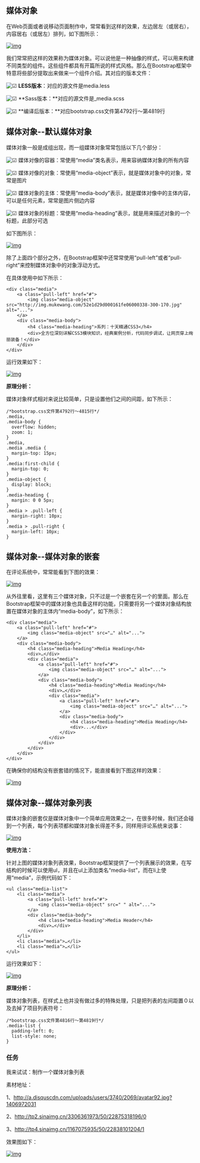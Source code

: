 ## 媒体对象

在Web页面或者说移动页面制作中，常常看到这样的效果，左边居左（或居右），内容居右（或居左）排列，如下图所示：

[![img](http://img.mukewang.com/54192a4d00014b6a06590154.jpg)](http://img.mukewang.com/54192a4d00014b6a06590154.jpg)

我们常常把这样的效果称为媒体对象。可以说他是一种抽像的样式，可以用来构建不同类型的组件。这些组件都具有开篇所说的样式风格。那么在Bootstrap框架中特意将些部分提取出来做来一个组件介绍。其对应的版本文件：

 ![☑](https://www.imooc.com/static/moco/v1.0/images/face/36x36/2611.png) **LESS版本**：对应的源文件是media.less

 ![☑](https://www.imooc.com/static/moco/v1.0/images/face/36x36/2611.png) **Sass版本：**对应的源文件是_media.scss

 ![☑](https://www.imooc.com/static/moco/v1.0/images/face/36x36/2611.png) **编译后版本：**对应bootstrap.css文件第4792行～第4819行



## 媒体对象--默认媒体对象

媒体对象一般是成组出现，而一组媒体对象常常包括以下几个部分：

 ![☑](https://www.imooc.com/static/moco/v1.0/images/face/36x36/2611.png)  媒体对像的容器：常使用“media”类名表示，用来容纳媒体对象的所有内容

 ![☑](https://www.imooc.com/static/moco/v1.0/images/face/36x36/2611.png) 媒体对像的对象：常使用“media-object”表示，就是媒体对象中的对象，常常是图片

 ![☑](https://www.imooc.com/static/moco/v1.0/images/face/36x36/2611.png) 媒体对象的主体：常使用“media-body”表示，就是媒体对像中的主体内容，可以是任何元素，常常是图片侧边内容

 ![☑](https://www.imooc.com/static/moco/v1.0/images/face/36x36/2611.png) 媒体对象的标题：常使用“media-heading”表示，就是用来描述对象的一个标题，此部分可选

如下图所示：

[![img](http://img.mukewang.com/54192bd200016f6306660264.jpg)](http://img.mukewang.com/54192bd200016f6306660264.jpg)

除了上面四个部分之外，在Bootstrap框架中还常常使用“pull-left”或者“pull-right”来控制媒体对象中的对象浮动方式。

在具体使用中如下所示：

```
<div class="media">
    <a class="pull-left" href="#">
        <img class="media-object" src="http://img.mukewang.com/52e1d29d000161fe06000338-300-170.jpg" alt="...">
    </a>
    <div class="media-body">
        <h4 class="media-heading">系列：十天精通CSS3</h4>
        <div>全方位深刻详解CSS3模块知识，经典案例分析，代码同步调试，让网页穿上绚丽装备！</div>
    </div>
</div>
```

运行效果如下：

[![img](http://img.mukewang.com/54192c430001e72b06540183.jpg)](http://img.mukewang.com/54192c430001e72b06540183.jpg)

**原理分析：**

媒体对象样式相对来说比较简单，只是设置他们之间的间距，如下所示：

```
/*bootstrap.css文件第4792行～4815行*/
.media,
.media-body {
  overflow: hidden;
  zoom: 1;
}
.media,
.media .media {
  margin-top: 15px;
}
.media:first-child {
  margin-top: 0;
}
.media-object {
  display: block;
}
.media-heading {
  margin: 0 0 5px;
}
.media > .pull-left {
  margin-right: 10px;
}
.media > .pull-right {
  margin-left: 10px;
}
```

## 媒体对象--媒体对象的嵌套

在评论系统中，常常能看到下图的效果：

[![img](http://img.mukewang.com/54192d740001e45706570246.jpg)](http://img.mukewang.com/54192d740001e45706570246.jpg)

从外往里看，这里有三个媒体对象，只不过是一个嵌套在另一个的里面。那么在Bootstrap框架中的媒体对象也具备这样的功能，只需要将另一个媒体对象结构放置在媒体对象的主体内“media-body”，如下所示：

```
<div class="media">
    <a class="pull-left" href="#">
        <img class="media-object" src="…" alt="...">
    </a>
    <div class="media-body">
        <h4 class="media-heading">Media Heading</h4>
        <div>…</div>
        <div class="media">
            <a class="pull-left" href="#">
                <img class="media-object" src="…" alt="...">
            </a>
            <div class="media-body">
                <h4 class="media-heading">Media Heading</h4>
                <div>…</div>
                <div class="media">
                    <a class="pull-left" href="#">
                        <img class="media-object" src="…" alt="...">
                    </a>
                    <div class="media-body">
                        <h4 class="media-heading">Media Heading</h4>
                        <div>...</div>
                    </div>
                </div>
            </div>
        </div>
    </div>
</div>
```

在确保你的结构没有嵌套错的情况下，能直接看到下图这样的效果：

[![img](http://img.mukewang.com/54192e5a0001361906580217.jpg)](http://img.mukewang.com/54192e5a0001361906580217.jpg)

 



## 媒体对象--媒体对象列表

媒体对象的嵌套仅是媒体对象中一个简单应用效果之一，在很多时候，我们还会碰到一个列表，每个列表项都和媒体对象长得差不多，同样用评论系统来说事：

[![img](http://img.mukewang.com/541930820001e33e06580376.jpg)](http://img.mukewang.com/541930820001e33e06580376.jpg)

**使用方法：**

针对上图的媒体对象列表效果，Bootstrap框架提供了一个列表展示的效果，在写结构的时候可以使用ul，并且在ul上添加类名“media-list”，而在li上使用“media”，示例代码如下：

```
<ul class="media-list">
    <li class="media">
        <a class="pull-left" href="#">
            <img class="media-object" src=" " alt="...">
        </a>
        <div class="media-body">
            <h4 class="media-heading">Media Header</h4>
            <div>…</div>
        </div>
    </li>
    <li class="media">…</li>
    <li class="media">…</li>
</ul>
```

运行效果如下：

[![img](http://img.mukewang.com/5419310600018dfc06590301.jpg)](http://img.mukewang.com/5419310600018dfc06590301.jpg)

**原理分析：**

媒体对象列表，在样式上也并没有做过多的特殊处理，只是把列表的左间距置０以及去掉了项目列表符号：

```
/*bootstrap.css文件第4816行～第4819行*/
.media-list {
  padding-left: 0;
  list-style: none;
}
```

### 任务

我来试试：制作一个媒体对象列表

素材地址：

 1、http://a.disquscdn.com/uploads/users/3740/2069/avatar92.jpg?1406972031

 2、http://tp2.sinaimg.cn/3306361973/50/22875318196/0

 3、http://tp4.sinaimg.cn/1167075935/50/22838101204/1

效果图如下：

[![img](http://img.mukewang.com/543cafcf00016e4406350293.jpg)](http://img.mukewang.com/543cafcf00016e4406350293.jpg)